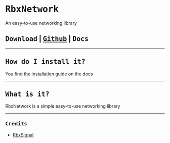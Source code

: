 # <kbd>RbxNetwork</kbd>

An easy-to-use networking library

## <kbd>Download</kbd> | <kbd>[Github](https://github.com/Command17/RbxNetwork)</kbd> | <kbd>Docs</kbd>

---

## <kbd>How do I install it?</kbd>

You find the installation guide on the docs

---

## <kbd>What is it?</kbd>

RbxNetwork is a simple easy-to-use networking library

---

### <kbd>Credits</kbd>

- [RbxSignal](https://github.com/Command17/RbxSignal)
